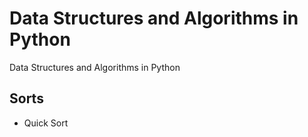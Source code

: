 # Data Structures and Algorithms in Python

Data Structures and Algorithms in Python

## Sorts

* Quick Sort
